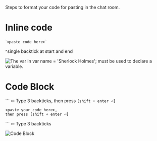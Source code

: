 Steps to format your code for pasting in the chat room.

# Inline code
\``<paste code here>`\`

^single backtick at start and end

![The var in `var name = 'Sherlock Holmes';` must be used to declare a variable.](http://i.imgur.com/kybYy9g.png)

# Code Block
\`\`\` ⇦ Type 3 backticks, then press `[shift + enter ⏎]`

    <paste your code here>,
    then press [shift + enter ⏎]

\`\`\` ⇦ Type 3 backticks

![Code Block](http://i.imgur.com/4MMUJVs.png)